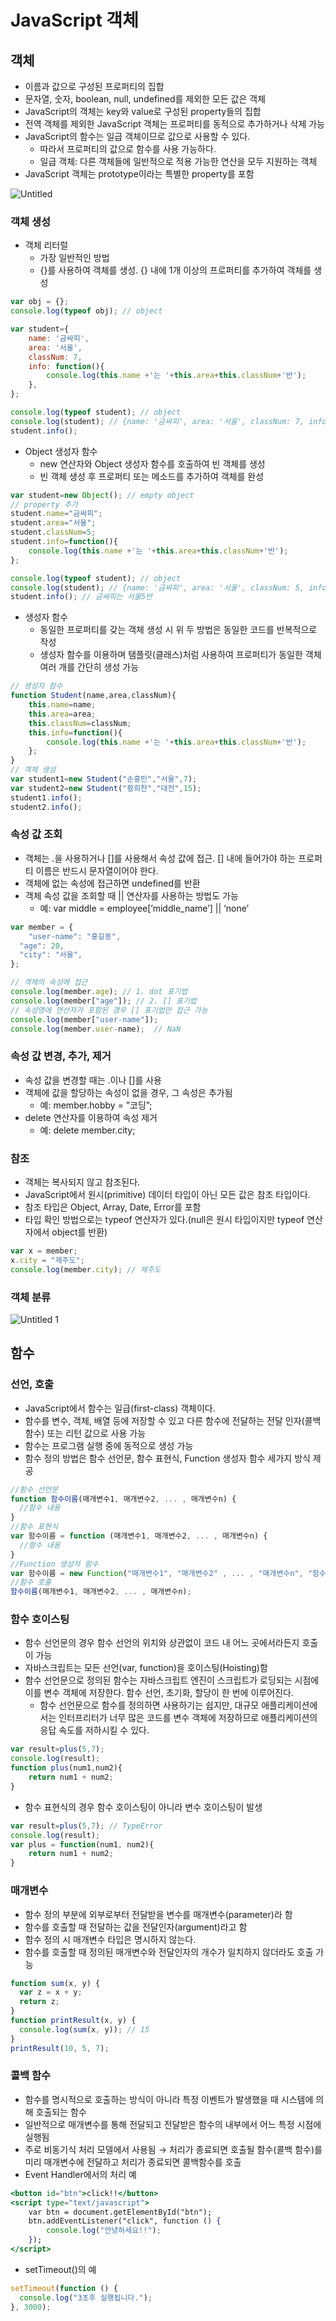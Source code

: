 # JavaScript 객체

## 객체

- 이름과 값으로 구성된 프로퍼티의 집합
- 문자열, 숫자, boolean, null, undefined를 제외한 모든 값은 객체
- JavaScript의 객체는 key와 value로 구성된 property들의 집합
- 전역 객체를 제외한 JavaScript 객체는 프로퍼티를 동적으로 추가하거나 삭제 가능
- JavaScript의 함수는 일급 객체이므로 값으로 사용할 수 있다.
    - 따라서 프로퍼티의 값으로 함수를 사용 가능하다.
    - 일급 객체: 다른 객체들에 일반적으로 적용 가능한 연산을 모두 지원하는 객체
- JavaScript 객체는 prototype이라는 특별한 property를 포함

![Untitled](https://github.com/shkum0330/TIL/assets/102662024/92f7101d-d307-48ec-bea9-04eff1d41bb9)

### 객체 생성

- 객체 리터럴
    - 가장 일반적인 방법
    - {}를 사용하여 객체를 생성. {} 내에 1개 이상의 프로퍼티를 추가하여 객체를 생성

```jsx
var obj = {};
console.log(typeof obj); // object

var student={
	name: '금싸피',
	area: '서울',
	classNum: 7,
	info: function(){
		console.log(this.name +'는 '+this.area+this.classNum+'반');
	},
};

console.log(typeof student); // object
console.log(student); // {name: '금싸피', area: '서울', classNum: 7, info: ƒ}
student.info();
```

- Object 생성자 함수
    - new 연산자와 Object 생성자 함수를 호출하여 빈 객체를 생성
    - 빈 객체 생성 후 프로퍼티 또는 메소드를 추가하여 객체를 완성

```jsx
var student=new Object(); // empty object
// property 추가
student.name="금싸피";
student.area="서울";
student.classNum=5;
student.info=function(){
	console.log(this.name +'는 '+this.area+this.classNum+'반');
};

console.log(typeof student); // object
console.log(student); // {name: '금싸피', area: '서울', classNum: 5, info: ƒ}
student.info(); // 금싸피는 서울5반
```

- 생성자 함수
    - 동일한 프로퍼티를 갖는 객체 생성 시 위 두 방법은 동일한 코드를 반복적으로 작성
    - 생성자 함수를 이용하며 탬플릿(클래스)처럼 사용하여 프로퍼티가 동일한 객체 여러 개를 간단히 생성 가능

```jsx
// 생성자 함수
function Student(name,area,classNum){
	this.name=name;
	this.area=area;
	this.classNum=classNum;
	this.info=function(){
		console.log(this.name +'는 '+this.area+this.classNum+'반');
	};
}
// 객체 생성
var student1=new Student("손흥민","서울",7);
var student2=new Student("황희찬","대전",15);
student1.info();
student2.info();
```

### 속성 값 조회

- 객체는 .을 사용하거나 []를 사용해서 속성 값에 접근. [] 내에 들어가야 하는 프로퍼티 이름은 반드시 문자열이어야 한다.
- 객체에 없는 속성에 접근하면 undefined를 반환
- 객체 속성 값을 조회할 때 || 연산자를 사용하는 방법도 가능
    - 예: var middle = employee[’middle_name’] || ‘none’

```jsx
var member = {
	"user-name": "홍길동",
  "age": 20,
  "city": "서울",
};

// 객체의 속성에 접근
console.log(member.age); // 1. dot 표기법
console.log(member["age"]); // 2. [] 표기법
// 속성명에 연산자가 포함된 경우 [] 표기법만 접근 가능
console.log(member["user-name"]);
console.log(member.user-name);  // NaN
```

### 속성 값 변경, 추가, 제거

- 속성 값을 변경할 때는 .이나 []를 사용
- 객체에 값을 할당하는 속성이 없을 경우, 그 속성은 추가됨
    - 예: member.hobby = ”코딩”;
- delete 연산자를 이용하여 속성 제거
    - 예: delete member.city;

### 참조

- 객체는 복사되지 않고 참조된다.
- JavaScript에서 원시(primitive) 데이터 타입이 아닌 모든 값은 참조 타입이다.
- 참조 타입은 Object, Array, Date, Error를 포함
- 타입 확인 방법으로는 typeof 연산자가 있다.(null은 원시 타입이지만 typeof 연산자에서 object를 반환)

```jsx
var x = member;
x.city = "제주도";
console.log(member.city); // 제주도
```

### 객체 분류

![Untitled 1](https://github.com/shkum0330/TIL/assets/102662024/a64c65ca-e723-4adc-a8d1-d63ca7482564)

## 함수

### 선언, 호출

- JavaScript에서 함수는 일급(first-class) 객체이다.
- 함수를 변수, 객체, 배열 등에 저장할 수 있고 다른 함수에 전달하는 전달 인자(콜백 함수) 또는 리턴 값으로 사용 가능
- 함수는 프로그램 실행 중에 동적으로 생성 가능
- 함수 정의 방법은 함수 선언문, 함수 표현식, Function 생성자 함수 세가지 방식 제공

```jsx
//함수 선언문
function 함수이름(매개변수1, 매개변수2, ... , 매개변수n) {
  //함수 내용
}
//함수 표현식
var 함수이름 = function (매개변수1, 매개변수2, ... , 매개변수n) {
  //함수 내용
}
//Function 생성자 함수
var 함수이름 = new Function("매개변수1", "매개변수2" , ... , "매개변수n", "함수내용");
//함수 호출
함수이름(매개변수1, 매개변수2, ... , 매개변수n);
```

### 함수 호이스팅

- 함수 선언문의 경우 함수 선언의 위치와 상관없이 코드 내 어느 곳에서라든지 호출이 가능
- 자바스크립트는 모든 선언(var, function)을 호이스팅(Hoisting)함
- 함수 선언문으로 정의된 함수는 자바스크립트 엔진이 스크립트가 로딩되는 시점에 이를 변수 객체에 저장한다. 함수 선언, 초기화, 할당이 한 번에 이루어진다.
    - 함수 선언문으로 함수를 정의하면 사용하기는 쉽지만, 대규모 애플리케이션에서는 인터프리터가 너무 많은 코드를 변수 객체에 저장하므로 애플리케이션의 응답 속도를 저하시킬 수 있다.

```jsx
var result=plus(5,7);
console.log(result);
function plus(num1,num2){
	return num1 + num2;
}
```

- 함수 표현식의 경우 함수 호이스팅이 아니라 변수 호이스팅이 발생

```jsx
var result=plus(5,7); // TypeError 
console.log(result);
var plus = function(num1, num2){
	return num1 + num2;
}
```

### 매개변수

- 함수 정의 부분에 외부로부터 전달받을 변수를 매개변수(parameter)라 함
- 함수를 호출할 때 전달하는 값을 전달인자(argument)라고 함
- 함수 정의 시 매개변수 타입은 명시하지 않는다.
- 함수를 호출할 때 정의된 매개변수와 전달인자의 개수가 일치하지 않더라도 호출 가능

```jsx
function sum(x, y) {
  var z = x + y;
  return z;
}
function printResult(x, y) {
  console.log(sum(x, y)); // 15
}
printResult(10, 5, 7);
```

### 콜백 함수

- 함수를 명시적으로 호출하는 방식이 아니라 특정 이벤트가 발생했을 때 시스템에 의해 호출되는 함수
- 일반적으로 매개변수를 통해 전달되고 전달받은 함수의 내부에서 어느 특정 시점에 실행됨
- 주로 비동기식 처리 모델에서 사용됨 → 처리가 종료되면 호출될 함수(콜백 함수)를 미리 매개변수에 전달하고 처리가 종료되면 콜백함수를 호출
- Event Handler에서의 처리 예

```jsx
<button id="btn">click!!</button>
<script type="text/javascript">
	var btn = document.getElementById("btn");
	btn.addEventListener("click", function () {
		console.log("안녕하세요!!");
	});
</script>
```

- setTimeout()의 예

```jsx
setTimeout(function () {
  console.log("3초후 실행됩니다.");
}, 3000);
```
